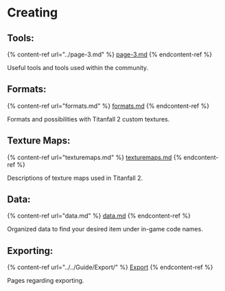 # Creating

## Tools:

{% content-ref url="../page-3.md" %}
[page-3.md](../page-3.md)
{% endcontent-ref %}

Useful tools and tools used within the community.

## Formats:

{% content-ref url="formats.md" %}
[formats.md](formats.md)
{% endcontent-ref %}

Formats and possibilities with Titanfall 2 custom textures.

## Texture Maps:

{% content-ref url="texturemaps.md" %}
[texturemaps.md](texturemaps.md)
{% endcontent-ref %}

Descriptions of texture maps used in Titanfall 2.

## Data:

{% content-ref url="data.md" %}
[data.md](data.md)
{% endcontent-ref %}

Organized data to find your desired item under in-game code names.

## Exporting:

{% content-ref url="../../Guide/Export/" %}
[Export](../../Guide/Export/)
{% endcontent-ref %}

Pages regarding exporting.
